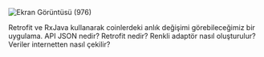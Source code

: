 ![Ekran Görüntüsü (976)](https://user-images.githubusercontent.com/76565172/171297802-9ca6038f-3248-41bb-a866-5bd667f49c84.png)

Retrofit ve RxJava kullanarak coinlerdeki anlık değişimi görebileceğimiz bir uygulama.
API JSON nedir?
Retrofit nedir?
Renkli adaptör nasıl oluşturulur?
Veriler internetten nasıl çekilir?
